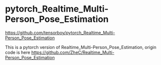 # pytorch_Realtime_Multi-Person_Pose_Estimation

https://github.com/tensorboy/pytorch_Realtime_Multi-Person_Pose_Estimation

This is a pytorch version of Realtime_Multi-Person_Pose_Estimation, origin code is here https://github.com/ZheC/Realtime_Multi-Person_Pose_Estimation 
	 
